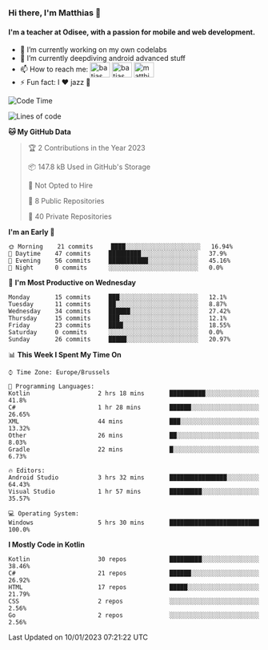 ### Hi there, I'm Matthias 👋

#### I'm a teacher at Odisee, with a passion for mobile and web development.

- 🔭 I’m currently working on my own codelabs
- 🌱 I’m currently deepdiving android advanced stuff
- 📫 How to reach me: <a href="https://dev.to/batjas" target="_blank"><img align="center" src="https://raw.githubusercontent.com/rahuldkjain/github-profile-readme-generator/master/src/images/icons/Social/devto.svg" alt="batjas" height="30" width="40" /></a>
<a href="https://twitter.com/batjas" target="_blank"><img align="center" src="https://raw.githubusercontent.com/rahuldkjain/github-profile-readme-generator/master/src/images/icons/Social/twitter.svg" alt="batjas" height="30" width="40" /></a>
<a href="https://linkedin.com/in/matthiasdruwé" target="_blank"><img align="center" src="https://raw.githubusercontent.com/rahuldkjain/github-profile-readme-generator/master/src/images/icons/Social/linked-in-alt.svg" alt="matthiasdruwé" height="30" width="40" /></a>
- ⚡ Fun fact: I ❤ jazz 🎷


<!--START_SECTION:waka-->
![Code Time](http://img.shields.io/badge/Code%20Time-624%20hrs%2030%20mins-blue)

![Lines of code](https://img.shields.io/badge/From%20Hello%20World%20I%27ve%20Written-220%20Thousand%20lines%20of%20code-blue)

**🐱 My GitHub Data** 

> 🏆 2 Contributions in the Year 2023
 > 
> 📦 147.8 kB Used in GitHub's Storage 
 > 
> 🚫 Not Opted to Hire
 > 
> 📜 8 Public Repositories 
 > 
> 🔑 40 Private Repositories  
 > 
**I'm an Early 🐤** 

```text
🌞 Morning    21 commits     ████░░░░░░░░░░░░░░░░░░░░░   16.94% 
🌆 Daytime    47 commits     █████████░░░░░░░░░░░░░░░░   37.9% 
🌃 Evening    56 commits     ███████████░░░░░░░░░░░░░░   45.16% 
🌙 Night      0 commits      ░░░░░░░░░░░░░░░░░░░░░░░░░   0.0%

```
📅 **I'm Most Productive on Wednesday** 

```text
Monday       15 commits     ███░░░░░░░░░░░░░░░░░░░░░░   12.1% 
Tuesday      11 commits     ██░░░░░░░░░░░░░░░░░░░░░░░   8.87% 
Wednesday    34 commits     ██████░░░░░░░░░░░░░░░░░░░   27.42% 
Thursday     15 commits     ███░░░░░░░░░░░░░░░░░░░░░░   12.1% 
Friday       23 commits     ████░░░░░░░░░░░░░░░░░░░░░   18.55% 
Saturday     0 commits      ░░░░░░░░░░░░░░░░░░░░░░░░░   0.0% 
Sunday       26 commits     █████░░░░░░░░░░░░░░░░░░░░   20.97%

```


📊 **This Week I Spent My Time On** 

```text
⌚︎ Time Zone: Europe/Brussels

💬 Programming Languages: 
Kotlin                   2 hrs 18 mins       ██████████░░░░░░░░░░░░░░░   41.8% 
C#                       1 hr 28 mins        ██████░░░░░░░░░░░░░░░░░░░   26.65% 
XML                      44 mins             ███░░░░░░░░░░░░░░░░░░░░░░   13.32% 
Other                    26 mins             ██░░░░░░░░░░░░░░░░░░░░░░░   8.03% 
Gradle                   22 mins             █░░░░░░░░░░░░░░░░░░░░░░░░   6.73%

🔥 Editors: 
Android Studio           3 hrs 32 mins       ████████████████░░░░░░░░░   64.43% 
Visual Studio            1 hr 57 mins        █████████░░░░░░░░░░░░░░░░   35.57%

💻 Operating System: 
Windows                  5 hrs 30 mins       █████████████████████████   100.0%

```

**I Mostly Code in Kotlin** 

```text
Kotlin                   30 repos            █████████░░░░░░░░░░░░░░░░   38.46% 
C#                       21 repos            ██████░░░░░░░░░░░░░░░░░░░   26.92% 
HTML                     17 repos            █████░░░░░░░░░░░░░░░░░░░░   21.79% 
CSS                      2 repos             ░░░░░░░░░░░░░░░░░░░░░░░░░   2.56% 
Go                       2 repos             ░░░░░░░░░░░░░░░░░░░░░░░░░   2.56%

```



 Last Updated on 10/01/2023 07:21:22 UTC
<!--END_SECTION:waka-->
